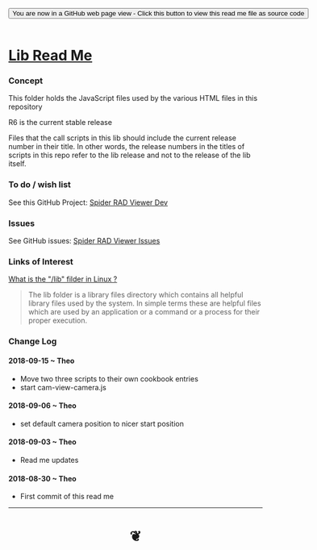 
<span style=display:none; >[You are now in a GitHub source code view - click this link to view Read Me file as a web page]( https://www.ladybug.tools/spider-rad-viewer/#lib/README.md "View file as a web page." ) </span>

<div><input type=button class = "btn btn-secondary btn-sm" onclick=window.location.href="https://github.com/ladybug-tools/spider-rad-viewer/tree/master/lib"
value="You are now in a GitHub web page view - Click this button to view this read me file as source code" ></div>

<br>

# [Lib Read Me]( #lib/README.md )



### Concept

This folder holds the JavaScript files used by the various HTML files in this repository

R6 is the current stable release

Files that the call scripts in this lib should include the current release number in their title.
In other words, the release numbers in the titles of scripts in this repo refer to the lib release and not to the release of the lib itself.



### To do / wish list

See this GitHub Project: [Spider RAD Viewer Dev]( https://github.com/ladybug-tools/spider-rad-viewer/projects/1 )


### Issues

See GitHub issues: [Spider RAD Viewer Issues]( https://github.com/ladybug-tools/spider-rad-viewer/issues )




### Links of Interest

[What is the "/lib" filder in Linux ?]( https://www.linuxnix.com/linux-directory-structure-lib-explained/ )

> The lib folder is a library files directory which contains all helpful library files used by the system. In simple terms these are helpful files which are used by an application or a command or a process for their proper execution.


### Change Log


#### 2018-09-15 ~ Theo

* Move two three scripts to their own cookbook entries
* start cam-view-camera.js


#### 2018-09-06 ~ Theo

* set default camera position to nicer start position

#### 2018-09-03 ~ Theo

* Read me updates

#### 2018-08-30 ~ Theo

* First commit of this read me


***

# <center title="hello!" ><a href=javascript:window.scrollTo(0,0); style=text-decoration:none; > ❦ </a></center>

